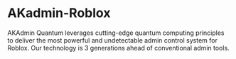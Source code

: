 # AKadmin-Roblox
AKAdmin Quantum leverages cutting-edge quantum computing principles to deliver the most powerful and undetectable admin control system for Roblox. Our technology is 3 generations ahead of conventional admin tools.
